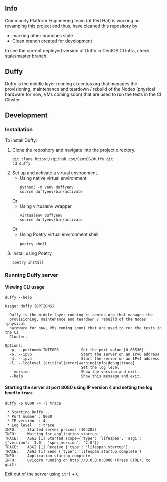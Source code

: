 ## Info
Community Platform Engineering team (of Red Hat) is working on revamping this project and thus, have cleaned this repository by
* marking other branches stale
* Clean branch created for development

to see the current deployed version of Duffy in CentOS CI Infra, check stale/master branch.


## Duffy
Duffy is the middle layer running ci.centos.org that manages the provisioning, maintenance and teardown / rebuild of the Nodes (physical hardware for now, VMs coming soon) that are used to run the tests in the CI Cluster.

## Development

### Installation
To install Duffy:
1. Clone the repository and navigate into the project directory.
   ```
   git clone https://github.com/CentOS/duffy.git
   cd duffy
   ```
2. Set up and activate a virtual environment.
   * Using native virtual environment
     ```
     python3 -m venv duffyenv
     source duffyenv/bin/activate
     ```
   Or
   * Using virtualenv wrapper
     ```
     virtualenv duffyenv
     source duffyenv/bin/activate
     ```
   Or
   * Using Poetry virtual environment shell
     ```
     poetry shell
     ```
3. Install using Poetry
   ```
   poetry install
   ```

### Running Duffy server

#### Viewing CLI usage

```
duffy --help
```

```
Usage: duffy [OPTIONS]

  Duffy is the middle layer running ci.centos.org that manages the
  provisioning, maintenance and teardown / rebuild of the Nodes (physical
  hardware for now, VMs coming soon) that are used to run the tests in the CI
  Cluster.

Options:
  -p, --portnumb INTEGER          Set the port value [0-65536]
  -6, --ipv6                      Start the server on an IPv6 address
  -4, --ipv4                      Start the server on an IPv4 address
  -l, --loglevel [critical|error|warning|info|debug|trace]
                                  Set the log level
  --version                       Show the version and exit.
  --help                          Show this message and exit.
```

#### Starting the server at port 8080 using IP version 4 and setting the log level to `trace`

```
duffy -p 8000 -4 -l trace
```

```
 * Starting Duffy...
 * Port number : 8000
 * IP version  : 4
 * Log level   : trace
INFO:     Started server process [104283]
INFO:     Waiting for application startup.
TRACE:    ASGI [1] Started scope={'type': 'lifespan', 'asgi': {'version': '3.0', 'spec_version': '2.0'}}
TRACE:    ASGI [1] Receive {'type': 'lifespan.startup'}
TRACE:    ASGI [1] Send {'type': 'lifespan.startup.complete'}
INFO:     Application startup complete.
INFO:     Uvicorn running on http://0.0.0.0:8000 (Press CTRL+C to quit)
```

Exit out of the server using `Ctrl` + `C`

